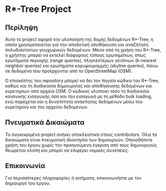 # R*-Tree Project
## Περίληψη
Αυτό το project αφορά την υλοποίηση της δομής δεδομένων R*-Tree, η οποία χρησιμοποιείται για την αποδοτική αποθήκευση και αναζήτηση πολυδιάστατων γεωχωρικών δεδομένων. Μέσα από τη χρήση του R*-Tree, ο χρήστης μπορεί να εκτελεί διάφορους τύπους ερωτημάτων, όπως ερωτήματα περιοχής (range queries), πλησιέστερων γειτόνων (k-nearest neighbor queries) και ερωτήματα κορυφογραμμής (skyline queries), πάνω σε δεδομένα που προέρχονται από το OpenStreetMap (OSM).

Ο επισκέπτης του repository μπορεί να δει τον πηγαίο κώδικα του R*-Tree, καθώς και τη διαδικασία δημιουργίας και αποθήκευσης δεδομένων και ευρετηρίων από αρχεία OSM. Ο κώδικας υλοποιεί τόσο τη διαδικασία κανονικής εισαγωγής όσο και την εισαγωγή με τη μέθοδο bulk loading, ενώ παρέχεται και η δυνατότητα ανάκτησης δεδομένων μέσω του ευρετηρίου και του αρχείου δεδομένων.

## Πνευματικά Δικαιώματα
Το συγκεκριμένο project ανήκει αποκλειστικά στους contributors. Όλα τα δικαιώματα είναι πνευματική ιδιοκτησία των δημιουργών. Οποιαδήποτε χρήση του έργου χωρίς την προηγούμενη έγκριση από τους δημιουργούς θεωρείται κλοπή και μπορεί να επιφέρει νομικές συνέπειες.

## Επικοινωνία
Για περισσότερες πληροφορίες ή αιτήματα, επικοινωνήστε με τον δημιουργό του έργου.
